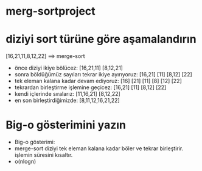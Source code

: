 # merg-sortproject
# diziyi sort türüne göre aşamalandırın
[16,21,11,8,12,22] ==> merge-sort 
- önce diziyi ikiye bölücez: [16,21,11] [8,12,21]
- sonra böldüğümüz sayıları tekrar ikiye ayırıyoruz: [16,21] [11] [8,12] [22]
- tek eleman kalana kadar devam ediyoruz: [16] [21] [11] [8] [12] [22]
- tekrardan birleştirme işlemine geçicez: [16,21] [11] [8,12] [22]
- kendi içlerinde sıralarız: [11,16,21] [8,12,22]
- en son birleştirdiğimizde: [8,11,12,16,21,22]
# Big-o gösterimini yazın
- Big-o gösterimi: 
- merge-sort diziyi tek eleman kalana kadar böler ve tekrar birleştirir. işlemin süresini kısaltır.
- o(nlogn)



